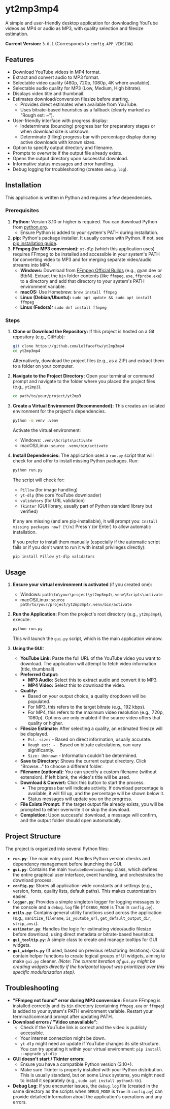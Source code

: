 # yt2mp3mp4

A simple and user-friendly desktop application for downloading YouTube videos as MP4 or audio as MP3, with quality selection and filesize estimation.

**Current Version:** `3.0.1` (Corresponds to `config.APP_VERSION`)

## Features

*   Download YouTube videos in MP4 format.
*   Extract and convert audio to MP3 format.
*   Selectable video quality (480p, 720p, 1080p, 4K where available).
*   Selectable audio quality for MP3 (Low, Medium, High bitrate).
*   Displays video title and thumbnail.
*   Estimates download/conversion filesize before starting.
    *   Provides direct estimates when available from YouTube.
    *   Uses bitrate-based heuristics as a fallback (clearly marked as "Rough est: ~").
*   User-friendly interface with progress display:
    *   Indeterminate (bouncing) progress bar for preparatory stages or when download size is unknown.
    *   Determinate (filling) progress bar with percentage display during active downloads with known sizes.
*   Option to specify output directory and filename.
*   Prompts to overwrite if the output file already exists.
*   Opens the output directory upon successful download.
*   Informative status messages and error handling.
*   Debug logging for troubleshooting (creates `debug.log`).

## Installation

This application is written in Python and requires a few dependencies.

### Prerequisites

1.  **Python:** Version 3.10 or higher is required. You can download Python from [python.org](https://www.python.org/).
    *   Ensure Python is added to your system's PATH during installation.
2.  **pip:** Python's package installer. It usually comes with Python. If not, see [pip installation guide](https://pip.pypa.io/en/stable/installation/).
3.  **FFmpeg (for MP3 conversion):** `yt-dlp` (which this application uses) requires FFmpeg to be installed and accessible in your system's PATH for converting video to MP3 and for merging separate video/audio streams into MP4.
    *   **Windows:** Download from [FFmpeg Official Builds](https://ffmpeg.org/download.html#build-windows) (e.g., gyan.dev or BtbN). Extract the `bin` folder contents (like `ffmpeg.exe`, `ffprobe.exe`) to a directory and add that directory to your system's PATH environment variable.
    *   **macOS:** Use Homebrew: `brew install ffmpeg`
    *   **Linux (Debian/Ubuntu):** `sudo apt update && sudo apt install ffmpeg`
    *   **Linux (Fedora):** `sudo dnf install ffmpeg`

### Steps

1.  **Clone or Download the Repository:**
    If this project is hosted on a Git repository (e.g., GitHub):
    ```bash
    git clone https://github.com/Lolfaceftw/yt2mp3mp4
    cd yt2mp3mp4
    ```
    Alternatively, download the project files (e.g., as a ZIP) and extract them to a folder on your computer.

2.  **Navigate to the Project Directory:**
    Open your terminal or command prompt and navigate to the folder where you placed the project files (e.g., `yt2mp3`).
    ```bash
    cd path/to/your/project/yt2mp3
    ```

3.  **Create a Virtual Environment (Recommended):**
    This creates an isolated environment for the project's dependencies.
    ```bash
    python -m venv .venv 
    ```
    Activate the virtual environment:
    *   Windows: `.venv\Scripts\activate`
    *   macOS/Linux: `source .venv/bin/activate`

4.  **Install Dependencies:**
    The application uses a `run.py` script that will check for and offer to install missing Python packages. Run:
    ```bash
    python run.py
    ```
    The script will check for:
    *   `Pillow` (for image handling)
    *   `yt-dlp` (the core YouTube downloader)
    *   `validators` (for URL validation)
    *   `Tkinter` (GUI library, usually part of Python standard library but verified)

    If any are missing (and are pip-installable), it will prompt you:
    `Install missing packages now? [Y/n]`
    Press `Y` (or Enter) to allow automatic installation.

    If you prefer to install them manually (especially if the automatic script fails or if you don't want to run it with install privileges directly):
    ```bash
    pip install Pillow yt-dlp validators
    ```

## Usage

1.  **Ensure your virtual environment is activated** (if you created one):
    *   Windows: `path\to\your\project\yt2mp3mp4\.venv\Scripts\activate`
    *   macOS/Linux: `source path/to/your/project/yt2mp3mp4/.venv/bin/activate`

2.  **Run the Application:**
    From the project's root directory (e.g., `yt2mp3mp4`), execute:
    ```bash
    python run.py
    ```
    This will launch the `gui.py` script, which is the main application window.

3.  **Using the GUI:**
    *   **YouTube Link:** Paste the full URL of the YouTube video you want to download. The application will attempt to fetch video information (title, thumbnail).
    *   **Preferred Output:**
        *   **MP3 Audio:** Select this to extract audio and convert it to MP3.
        *   **MP4 Video:** Select this to download the video.
    *   **Quality:**
        *   Based on your output choice, a quality dropdown will be populated.
        *   For MP3, this refers to the target bitrate (e.g., 192 kbps).
        *   For MP4, this refers to the maximum video resolution (e.g., 720p, 1080p). Options are only enabled if the source video offers that quality or higher.
    *   **Filesize Estimate:** After selecting a quality, an estimated filesize will be displayed.
        *   `Est. size:` - Based on direct information, usually accurate.
        *   `Rough est: ~` - Based on bitrate calculations, can vary significantly.
        *   `Size: Unknown` - Information couldn't be determined.
    *   **Save to Directory:** Shows the current output directory. Click "Browse..." to choose a different folder.
    *   **Filename (optional):** You can specify a custom filename (without extension). If left blank, the video's title will be used.
    *   **Download & Convert:** Click this button to start the process.
        *   The progress bar will indicate activity. If download percentage is available, it will fill up, and the percentage will be shown below it.
        *   Status messages will update you on the progress.
    *   **File Exists Prompt:** If the target output file already exists, you will be prompted to either overwrite it or skip the download.
    *   **Completion:** Upon successful download, a message will confirm, and the output folder should open automatically.

## Project Structure

The project is organized into several Python files:

*   **`run.py`**: The main entry point. Handles Python version checks and dependency management before launching the GUI.
*   **`gui.py`**: Contains the main `YoutubeDownloaderApp` class, which defines the entire graphical user interface, event handling, and orchestrates the download process.
*   **`config.py`**: Stores all application-wide constants and settings (e.g., version, fonts, quality lists, default paths). This makes customization easier.
*   **`logger.py`**: Provides a simple singleton logger for logging messages to the console and a `debug.log` file (if `DEBUG_MODE` is True in `config.py`).
*   **`utils.py`**: Contains general utility functions used across the application (e.g., `sanitize_filename`, `is_youtube_url`, `get_default_output_dir`, `strip_ansi`).
*   **`estimator.py`**: Handles the logic for estimating video/audio filesize before download, using direct metadata or bitrate-based heuristics.
*   **`gui_tooltip.py`**: A simple class to create and manage tooltips for GUI widgets.
*   **`gui_widgets.py`** (If used, based on previous refactoring iterations): Could contain helper functions to create logical groups of UI widgets, aiming to make `gui.py` cleaner. *(Note: The current iteration of `gui.py` might be creating widgets directly if the horizontal layout was prioritized over this specific modularization step).*

## Troubleshooting

*   **"FFmpeg not found" error during MP3 conversion:** Ensure FFmpeg is installed correctly and its `bin` directory (containing `ffmpeg.exe` or `ffmpeg`) is added to your system's PATH environment variable. Restart your terminal/command prompt after updating PATH.
*   **Download errors / "Video unavailable":**
    *   Check if the YouTube link is correct and the video is publicly accessible.
    *   Your internet connection might be down.
    *   `yt-dlp` might need an update if YouTube changes its site structure. You can try updating it within your virtual environment: `pip install --upgrade yt-dlp`
*   **GUI doesn't start / Tkinter errors:**
    *   Ensure you have a compatible Python version (3.10+).
    *   Make sure Tkinter is properly installed with your Python distribution. This is usually standard, but on some Linux systems, you might need to install it separately (e.g., `sudo apt install python3-tk`).
*   **Debug Log:** If you encounter issues, the `debug.log` file (created in the same directory as the scripts when `DEBUG_MODE` is `True` in `config.py`) can provide detailed information about the application's operations and any errors.

